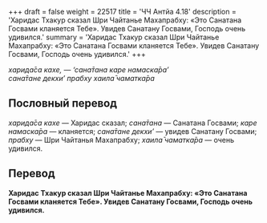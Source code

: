 +++
draft = false
weight = 22517
title = 'ЧЧ Антйа 4.18'
description = 'Харидас Тхакур сказал Шри Чайтанье Махапрабху: «Это Санатана Госвами кланяется Тебе». Увидев Санатану Госвами, Господь очень удивился.'
summary = 'Харидас Тхакур сказал Шри Чайтанье Махапрабху: «Это Санатана Госвами кланяется Тебе». Увидев Санатану Госвами, Господь очень удивился.'
+++

_харида̄са кахе, — ‘сана̄тана каре намаска̄ра’  
сана̄тане декхи’ прабху хаила̄ чаматка̄ра_

## Пословный перевод

_харида̄са_ _кахе_ — Харидас сказал; _сана̄тана_ — Санатана Госвами; _каре_ _намаска̄ра_ — кланяется; _сана̄тане_ _декхи’_ — увидев Санатану Госвами; _прабху_ — Шри Чайтанья Махапрабху; _хаила̄_ _чаматка̄ра_ — очень удивился.

## Перевод

**Харидас Тхакур сказал Шри Чайтанье Махапрабху: «Это Санатана Госвами кланяется Тебе». Увидев Санатану Госвами, Господь очень удивился.**
